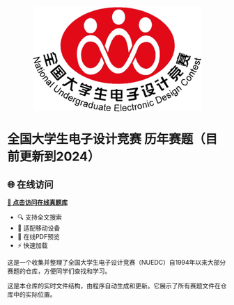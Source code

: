 <div align="center">
    <img src= "assets/LOGO/NUEDC_LOGO.jpg" alt="LOGO" height="240" />
</div>

# 全国大学生电子设计竞赛 历年赛题（目前更新到2024）

## 🌐 在线访问

**[📖 点击访问在线真题库](https://zuoliangyu.github.io/NUEDC_TOPIC/)**

- 🔍 支持全文搜索
- 📱 适配移动设备  
- 📄 在线PDF预览
- ⚡ 快速加载

这是一个收集并整理了全国大学生电子设计竞赛（NUEDC）自1994年以来大部分赛题的仓库，方便同学们查找和学习。

这是本仓库的实时文件结构，由程序自动生成和更新。它展示了所有赛题文件在仓库中的实际位置。

<!-- readme-tree start -->

<!-- readme-tree end -->
